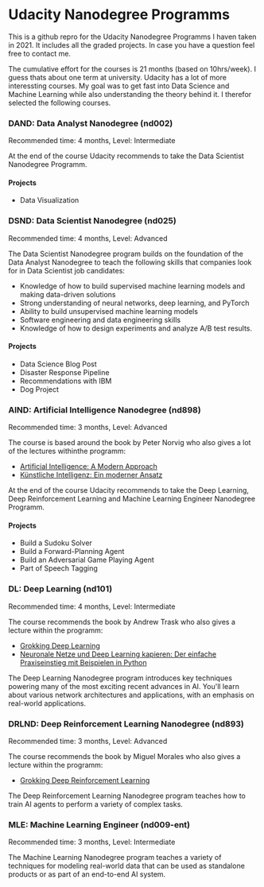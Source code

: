 # Udacity Nanodegree Programms

This is a github repro for the Udacity Nanodegree Programms I haven taken in 2021. It includes all the graded projects. In case you have a question feel free to contact me.

The cumulative effort for the courses is 21 months (based on 10hrs/week). I guess thats about one term at university.
Udacity has a lot of more interessting courses. My goal was to get fast into Data Science and Machine Learning while also understanding the theory behind it.
I therefor selected the following courses.

### DAND: Data Analyst Nanodegree (nd002)
Recommended time: 4 months, Level: Intermediate

At the end of the course Udacity recommends to take the Data Scientist Nanodegree Programm. 

#### Projects
- Data Visualization

### DSND: Data Scientist Nanodegree (nd025)
Recommended time: 4 months, Level: Advanced

The Data Scientist Nanodegree program builds on the foundation of the Data Analyst Nanodegree to teach the following skills that companies look for in Data Scientist job candidates:
* Knowledge of how to build supervised machine learning models and making data-driven solutions
* Strong understanding of neural networks, deep learning, and PyTorch
* Ability to build unsupervised machine learning models
* Software engineering and data engineering skills
* Knowledge of how to design experiments and analyze A/B test results.

#### Projects
- Data Science Blog Post
- Disaster Response Pipeline
- Recommendations with IBM
- Dog Project

### AIND: Artificial Intelligence Nanodegree (nd898)
Recommended time: 3 months, Level: Advanced

The course is based around the book by Peter Norvig who also gives a lot of the lectures withinthe programm:
* [Artificial Intelligence: A Modern Approach](https://amzn.to/3x9zn09)
* [Künstliche Intelligenz: Ein moderner Ansatz](https://amzn.to/3jaDqVx)

At the end of the course Udacity recommends to take the Deep Learning,  Deep Reinforcement Learning and Machine Learning Engineer Nanodegree Programm. 

#### Projects
- Build a Sudoku Solver
- Build a Forward-Planning Agent
- Build an Adversarial Game Playing Agent
- Part of Speech Tagging

### DL: Deep Learning (nd101)
Recommended time: 4 months, Level: Intermediate

The course recommends the book by Andrew Trask who also gives a lecture within the programm:
* [Grokking Deep Learning](https://amzn.to/3qqyD3R)
* [Neuronale Netze und Deep Learning kapieren: Der einfache Praxiseinstieg mit Beispielen in Python](https://amzn.to/3jf0Clt)

The Deep Learning Nanodegree program introduces key techniques powering many of the most exciting recent advances in AI. You'll learn about various network architectures and applications, with an emphasis on real-world applications.

### DRLND: Deep Reinforcement Learning Nanodegree (nd893)
Recommended time: 3 months, Level: Advanced

The course recommends the book by Miguel Morales who also gives a lecture within the programm:
* [Grokking Deep Reinforcement Learning](https://amzn.to/3A0gEWD)

The Deep Reinforcement Learning Nanodegree program teaches how to train AI agents to perform a variety of complex tasks.

### MLE: Machine Learning Engineer (nd009-ent)
Recommended time: 3 months, Level: Intermediate

The Machine Learning Nanodegree program teaches a variety of techniques for modeling real-world data that can be used as standalone products or as part of an end-to-end AI system.

